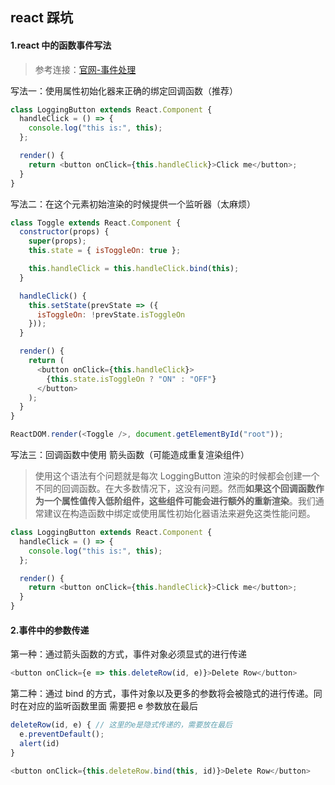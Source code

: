## react 踩坑

#### 1.react 中的函数事件写法

> 参考连接：[官网-事件处理](https://react.docschina.org/docs/handling-events.html)

写法一：使用属性初始化器来正确的绑定回调函数（推荐）

```js
class LoggingButton extends React.Component {
  handleClick = () => {
    console.log("this is:", this);
  };

  render() {
    return <button onClick={this.handleClick}>Click me</button>;
  }
}
```

写法二：在这个元素初始渲染的时候提供一个监听器（太麻烦）

```js
class Toggle extends React.Component {
  constructor(props) {
    super(props);
    this.state = { isToggleOn: true };

    this.handleClick = this.handleClick.bind(this);
  }

  handleClick() {
    this.setState(prevState => ({
      isToggleOn: !prevState.isToggleOn
    }));
  }

  render() {
    return (
      <button onClick={this.handleClick}>
        {this.state.isToggleOn ? "ON" : "OFF"}
      </button>
    );
  }
}

ReactDOM.render(<Toggle />, document.getElementById("root"));
```

写法三：回调函数中使用 箭头函数（可能造成重复渲染组件）

> 使用这个语法有个问题就是每次 LoggingButton 渲染的时候都会创建一个不同的回调函数。在大多数情况下，这没有问题。然而**如果这个回调函数作为一个属性值传入低阶组件，这些组件可能会进行额外的重新渲染**。我们通常建议在构造函数中绑定或使用属性初始化器语法来避免这类性能问题。

```js
class LoggingButton extends React.Component {
  handleClick = () => {
    console.log("this is:", this);
  };

  render() {
    return <button onClick={this.handleClick}>Click me</button>;
  }
}
```

#### 2.事件中的参数传递

第一种：通过箭头函数的方式，事件对象必须显式的进行传递

```js
<button onClick={e => this.deleteRow(id, e)}>Delete Row</button>
```

第二种：通过 bind 的方式，事件对象以及更多的参数将会被隐式的进行传递。同时在对应的监听函数里面
需要把 e 参数放在最后

```js
deleteRow(id, e) { // 这里的e是隐式传递的，需要放在最后
  e.preventDefault();
  alert(id)
}

<button onClick={this.deleteRow.bind(this, id)}>Delete Row</button>
```
